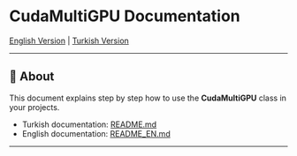  # CudaMultiGPU Documentation

[English Version](README_EN.md) | [Turkish Version](README_TR.md)

---

## 📖 About
This document explains step by step how to use the **CudaMultiGPU** class in your projects.

- Turkish documentation: [README.md](README_TR.md)  
- English documentation: [README_EN.md](README_EN.md)

---

